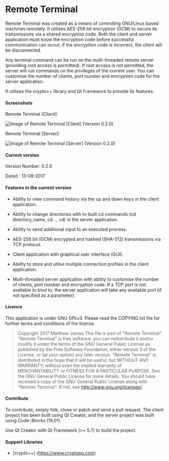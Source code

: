 # Remote Terminal

Remote Terminal was created as a means of controlling GNU/Linux based machines remotely. It utilises AES-256 bit encryption (GCM) to secure its transmissions via a shared encryption code. Both the client and server application must know the encryption code before successful communication can occur; if the encryption code is incorrect, the client will be disconnected.

Any terminal command can be run on the multi-threaded remote server (providing root access is permitted). If root access is not permitted, the server will run commands on the privileges of the current user. You can customise the number of clients, port number and encryption code for the server application.

It utilises the crypto++ library and Qt Framework to provide its features.

#### Screenshots

Remote Terminal [Client]:

![Image of Remote Terminal [Client] (Version 0.2.0)](https://raw.githubusercontent.com/mjsware/remote-terminal/master/images/RTC.png)

Remote Terminal [Server]:

![Image of Remote Terminal [Server] (Version 0.2.0)](https://raw.githubusercontent.com/mjsware/remote-terminal/master/images/RTS.png)

#### Current version

Version Number: 0.2.0

Dated : 13-08-2017

#### Features in the current version

* Ability to view command history via the up and down keys in the client application.

* Ability to change directories with in-built cd commands (cd directory_name, cd .., cd) in the server application.

* Ability to send additional input to an executed process.

* AES-256 bit (GCM) encrypted and hashed (SHA-512) transmissions via TCP protocol.

* Client application with graphical user interface (GUI).

* Ability to store and utilse multiple connection profiles in the client application.

* Multi-threaded server application with ability to customise the number of clients, port number and encryption code. If a TCP port is not available to bind to, the server application will take any available port (if not specified as a parameter).


#### Licence

This application is under GNU GPLv3. Please read the COPYING.txt file for further terms and conditions of the license.

>Copyright 2017 Matthew James 
 This file is part of "Remote Terminal".  
 "Remote Terminal" is free software: you can redistribute it and/or modify it
 under the terms of the GNU General Public License as published by the Free Software Foundation,
 either version 3 of the License, or (at your option) any later version.
 "Remote Terminal" is distributed in the hope that it will be useful,
 but WITHOUT ANY WARRANTY; without even the implied warranty of MERCHANTABILITY
 or FITNESS FOR A PARTICULAR PURPOSE. See the GNU General Public License for more details.
 You should have received a copy of the GNU General Public License along with "Remote Terminal".
 If not, see http://www.gnu.org/licenses/.

#### Contribute

To contribute, simply folk, clone or patch and send a pull request. The client project has been built using Qt Creator, and the server project was built using Code::Blocks (16.01).

Use Qt Creator with Qt Framework (>= 5.7) to build the project. 
 
#### Support Libraries
 
 - [crypto++] (https://www.cryptopp.com)
